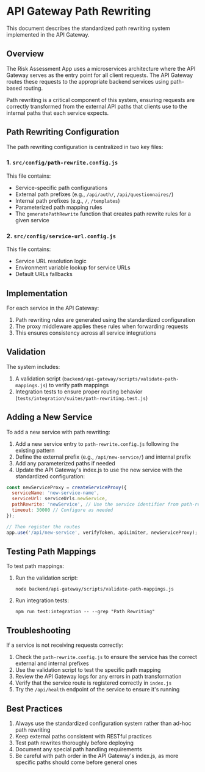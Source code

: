 # API Gateway Path Rewriting

This document describes the standardized path rewriting system implemented in the API Gateway.

## Overview

The Risk Assessment App uses a microservices architecture where the API Gateway serves as the entry point for all client requests. The API Gateway routes these requests to the appropriate backend services using path-based routing.

Path rewriting is a critical component of this system, ensuring requests are correctly transformed from the external API paths that clients use to the internal paths that each service expects.

## Path Rewriting Configuration

The path rewriting configuration is centralized in two key files:

### 1. `src/config/path-rewrite.config.js`

This file contains:

- Service-specific path configurations
- External path prefixes (e.g., `/api/auth/`, `/api/questionnaires/`)
- Internal path prefixes (e.g., `/`, `/templates`)
- Parameterized path mapping rules
- The `generatePathRewrite` function that creates path rewrite rules for a given service

### 2. `src/config/service-url.config.js`

This file contains:

- Service URL resolution logic
- Environment variable lookup for service URLs
- Default URLs fallbacks

## Implementation

For each service in the API Gateway:

1. Path rewriting rules are generated using the standardized configuration
2. The proxy middleware applies these rules when forwarding requests
3. This ensures consistency across all service integrations

## Validation

The system includes:

1. A validation script (`backend/api-gateway/scripts/validate-path-mappings.js`) to verify path mappings
2. Integration tests to ensure proper routing behavior (`tests/integration/suites/path-rewriting.test.js`)

## Adding a New Service

To add a new service with path rewriting:

1. Add a new service entry to `path-rewrite.config.js` following the existing pattern
2. Define the external prefix (e.g., `/api/new-service/`) and internal prefix
3. Add any parameterized paths if needed
4. Update the API Gateway's index.js to use the new service with the standardized configuration:

```javascript
const newServiceProxy = createServiceProxy({
  serviceName: 'new-service-name',
  serviceUrl: serviceUrls.newService,
  pathRewrite: 'newService', // Use the service identifier from path-rewrite.config.js
  timeout: 30000 // Configure as needed
});

// Then register the routes
app.use('/api/new-service', verifyToken, apiLimiter, newServiceProxy);
```

## Testing Path Mappings

To test path mappings:

1. Run the validation script:
   ```
   node backend/api-gateway/scripts/validate-path-mappings.js
   ```

2. Run integration tests:
   ```
   npm run test:integration -- --grep "Path Rewriting"
   ```

## Troubleshooting

If a service is not receiving requests correctly:

1. Check the `path-rewrite.config.js` to ensure the service has the correct external and internal prefixes
2. Use the validation script to test the specific path mapping
3. Review the API Gateway logs for any errors in path transformation
4. Verify that the service route is registered correctly in `index.js`
5. Try the `/api/health` endpoint of the service to ensure it's running

## Best Practices

1. Always use the standardized configuration system rather than ad-hoc path rewriting
2. Keep external paths consistent with RESTful practices
3. Test path rewrites thoroughly before deploying
4. Document any special path handling requirements
5. Be careful with path order in the API Gateway's index.js, as more specific paths should come before general ones
